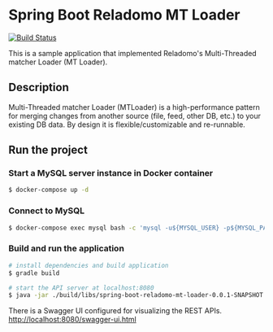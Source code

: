 # Spring Boot Reladomo MT Loader
[![Build Status](https://travis-ci.com/amtkxa/spring-boot-reladomo-mt-loader.svg?branch=master)](https://travis-ci.com/amtkxa/spring-boot-reladomo-mt-loader)

This is a sample application  that implemented Reladomo's Multi-Threaded matcher Loader (MT Loader).

## Description
Multi-Threaded matcher Loader (MTLoader) is a high-performance pattern for merging changes from another source (file, feed, other DB, etc.) to your existing DB data. By design it is flexible/customizable and re-runnable.

## Run the project
### Start a MySQL server instance in Docker container
```bash
$ docker-compose up -d
```

### Connect to MySQL
```bash
$ docker-compose exec mysql bash -c 'mysql -u${MYSQL_USER} -p${MYSQL_PASSWORD} ${MYSQL_DATABASE}'
```

### Build and run the application
```bash
# install dependencies and build application
$ gradle build

# start the API server at localhost:8080
$ java -jar ./build/libs/spring-boot-reladomo-mt-loader-0.0.1-SNAPSHOT.jar 
```
There is a Swagger UI configured for visualizing the REST APIs.<br>
[http://localhost:8080/swagger-ui.html](http://localhost:8080/swagger-ui.html)
